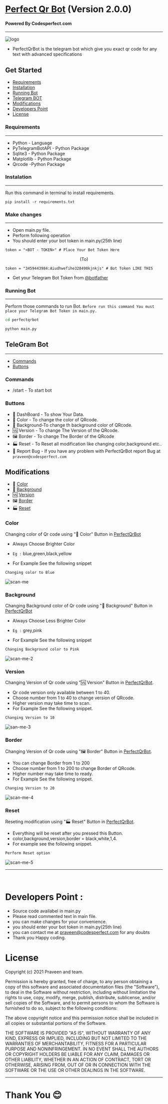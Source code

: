 # [**Perfect Qr Bot**](https://t.me/perfectqrbot) (Version 2.0.0)

#### Powered By Codesperfect.com

---

![logo](static/img/logo.jpg)

 - PerfectQrBot is the telegram bot which give you exact qr code for any text with advanced specifications


## **Get Started**
- [Requirements](#requirements)
- [Installation](#instalation)
- [Running Bot](#running-bot)
- [Telegram BOT](#telegram-bot)
- [Modifications](#modifications)
- [Developers Point](#developers-point)
- [License](#license)
  

### **Requirements**
---
 - Python - Language
 - PyTelegramBotAPI - Python Package
 - Sqlite3 - Python Package
 - Matplotlib - Python Package
 - Qrcode -Python Package

### **Instalation**
---
Run this command in terminal to install requirements. 
```
pip install -r requirements.txt
```
### **Make changes**
---

- Open main.py file.
- Perform following operation
- You should enter your bot token in main.py(25th line)
```
token = "<BOT - TOKEN>" # Place Your Bot Token Here
```
<p align=center>(To)</p>

```
token = "3459443984:Aiudhwefihe328498kjnkjs" # Bot Token LIKE THIS
```
- Get your Telegram Bot Token from [@botfather](https://t.me/botfather)

### **Running Bot**
---
Perform those commands to run Bot. 
`Before run this command You must place your Telegram Bot Token in main.py.  `
```cmd
cd perfectqrbot
```
```
python main.py
```

## **TeleGram Bot**
---

- [Commands](#commands)
- [Buttons](#buttons)

### **Commands**
 - /start - To start bot

### **Buttons**
- 👤 DashBoard - To show Your Data.
- 🎨 Color - To change the color of QRcode.
- 🧩 Background-To change th background color of QRcode.
- 🆚 Version - To change The Version of the QRcode.
- 🖼 Border - To change The Border of the QRcode
- 🏭 Reset - To Reset all modification like changing color,background etc..
- 🐞 Report Bug - If you have any problem with PerfectQrBot report Bug at `praveen@codesperfect.com`

## **Modifications**
- 🎨 [Color](#color)
- 🧩 [Background](#background)
- 🆚 [Version](#version)
- 🖼 [Border](#border)
- 🏭 [Reset](#reset)

### **Color**
Changing color of Qr code using "🎨 Color" Button in [PerfectQrBot]("https://t.me//perfectqrbot")
- Always Choose Brighter Color
- ` Eg : ` blue,green,black,yellow

- For Example See the following snippet 

```
Changing color to Blue
```
![scan-me](static/img/scan-me.jpeg)

### **Background**
Changing Background color of Qr code using "🧩 Background" Button in [PerfectQrBot]("https://t.me//perfectqrbot")

- Always Choose Less Brighter Color

- ` Eg : ` grey,pink 

- For Example See the following snippet 


 ```
 Changing Background color to Pink
 ```
 
![scan-me-2](static/img/scan-me-2.jpeg)

### **Version**
Changing Version of Qr code using "🆚 Version" Button in [PerfectQrBot](https://t.me//perfectqrbot).

- Qr code version only available between 1 to 40.
- Choose number from 1 to 40 to change version of QRcode.
- Higher version may take time to scan.
- For Example See the following snippet.

```
Changing Version to 10
```
![san-me-3](static/img/scan-me-3.jpeg)


### **Border**
Changing Version of Qr code using "🖼 Border" Button in [PerfectQrBot](https://t.me//perfectqrbot).

- You can change Border from 1 to 200
- Choose number from 1 to 200 to change Border of QRcode.
- Higher number may take time to ready.
- For Example See the following snippet.

```
Changing Version to 20
```

![scan-me-4](static/img/scan-me-4.jpeg)

### **Reset**
Reseting modification using "🏭 Reset" Button in [PerfectQrBot](https://t.me//perfectqrbot).

- Everything will be reset after you pressed this Button.
- color,background,version,border = black,white,1,4.
- For example see the following snippet.

```
Perform Reset option
```

![scan-me-5](static/img/scan-me-5.jpeg)

---

<br>

# **Developers Point :** 
  - Source code availabel in main.py
  - Please read commented text in main file.
  - you can make changes for your convenience.
  - you should enter your bot token in main.py(25th line)
  - you can contact me at praveen@codesperfect.com for any doubts
  - Thank you Happy coding.

# **License**
Copyright (c) 2021 Praveen and team.

Permission is hereby granted, free of charge, to any person obtaining
a copy of this software and associated documentation files (the
"Software"), to deal in the Software without restriction, including
without limitation the rights to use, copy, modify, merge, publish,
distribute, sublicense, and/or sell copies of the Software, and to
permit persons to whom the Software is furnished to do so, subject to
the following conditions:

The above copyright notice and this permission notice shall be
included in all copies or substantial portions of the Software.

THE SOFTWARE IS PROVIDED "AS IS", WITHOUT WARRANTY OF ANY KIND,
EXPRESS OR IMPLIED, INCLUDING BUT NOT LIMITED TO THE WARRANTIES OF
MERCHANTABILITY, FITNESS FOR A PARTICULAR PURPOSE AND
NONINFRINGEMENT. IN NO EVENT SHALL THE AUTHORS OR COPYRIGHT HOLDERS BE
LIABLE FOR ANY CLAIM, DAMAGES OR OTHER LIABILITY, WHETHER IN AN ACTION
OF CONTRACT, TORT OR OTHERWISE, ARISING FROM, OUT OF OR IN CONNECTION
WITH THE SOFTWARE OR THE USE OR OTHER DEALINGS IN THE SOFTWARE.

---

# **Thank You 😊**
